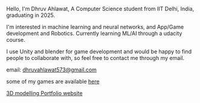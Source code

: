 
Hello, 
I'm Dhruv Ahlawat, A Computer Science student from IIT Delhi, India, graduating in 2025.

I'm interested in machine learning and neural networks, and App/Game development and Robotics.
Currently learning ML/AI through a udacity course.

I use Unity and blender for game development and would be happy to find people to collaborate with, so 
feel free to contact me through my email.

email: dhruvahlawat573@gmail.com

some of my games are available [here](triplebot573.wixsite.com/design3d/games)

[3D modelling Portfolio website](triplebot573.wixsite.com/design3d)

